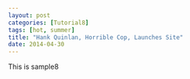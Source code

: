 ```yaml
---
layout: post
categories: [Tutorial8]
tags: [hot, summer]
title: "Hank Quinlan, Horrible Cop, Launches Site"
date: 2014-04-30
---
```


This is sample8